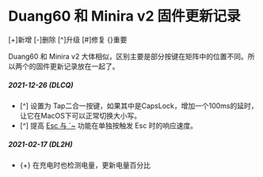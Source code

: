 # Duang60 和 Minira v2 固件更新记录
[+]新增 [-]删除 [^]升级 [#]修复 {}重要

Duang60 和 Minira v2 大体相似，区别主要是部分按键在矩阵中的位置不同。所以两个的固件更新记录放在一起了。

##### 2021-12-26 (DLCQ)
  - [^] 设置为 Tap二合一按键，如果其中是CapsLock，增加一个100ms的延时，让它在MacOS下可以正常切换大小写。
  - [^] 提高 [Esc 与 \`\~](/features/tricky-esc) 功能在单独按触发 Esc 时的响应速度。

##### 2021-02-17 (DL2H)
  - {+} 在充电时也检测电量，更新电量百分比
